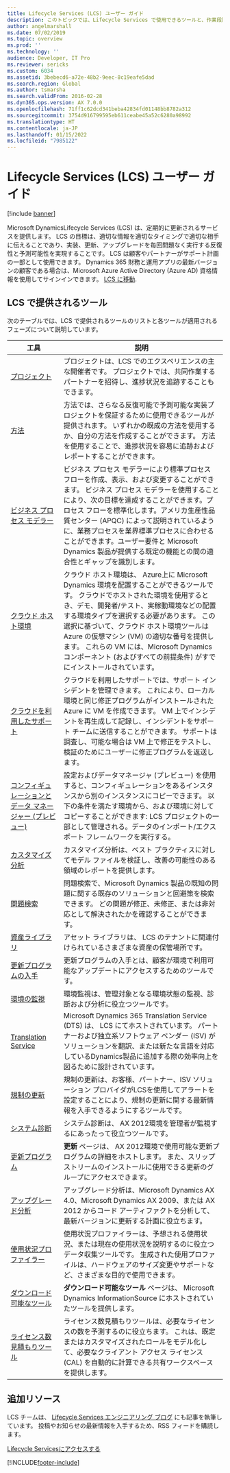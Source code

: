```yaml
---
title: Lifecycle Services (LCS) ユーザー ガイド
description: このトピックでは、Lifecycle Services で使用できるツールと、作業段階を進めていく際に使用するツールについて説明します。
author: angelmarshall
ms.date: 07/02/2019
ms.topic: overview
ms.prod: ''
ms.technology: ''
audience: Developer, IT Pro
ms.reviewer: sericks
ms.custom: 6034
ms.assetid: 3bebecd6-a72e-48b2-9eec-8c19eafe5dad
ms.search.region: Global
ms.author: tsmarsha
ms.search.validFrom: 2016-02-28
ms.dyn365.ops.version: AX 7.0.0
ms.openlocfilehash: 71ff1c62dcd341beba42834fd01148bb8782a312
ms.sourcegitcommit: 3754d916799595eb611ceabe45a52c6280a98992
ms.translationtype: HT
ms.contentlocale: ja-JP
ms.lasthandoff: 01/15/2022
ms.locfileid: "7985122"
---
```

# <a name="lifecycle-services-lcs-user-guide"></a>Lifecycle Services (LCS) ユーザー ガイド

[!include [banner](../includes/banner.md)]

Microsoft DynamicsLifecycle Services (LCS) は、定期的に更新されるサービスを提供します。 LCS の目標は、適切な情報を適切なタイミングで適切な相手に伝えることであり、実装、更新、アップグレードを毎回問題なく実行する反復性と予測可能性を実現することです。 LCS は顧客やパートナーがサポート計画の一部として使用できます。 Dynamics 365 財務と運用アプリの最新バージョンの顧客である場合は、Microsoft Azure Active Directory (Azure AD) 資格情報を使用してサインインできます。 [LCS に移動](https://lcs.dynamics.com/Logon/Index).

## <a name="tools-that-are-provided-in-lcs"></a>LCS で提供されるツール
次のテーブルでは、LCS で提供されるツールのリストと各ツールが適用されるフェーズについて説明しています。

| 工具                                     | 説明                                                                                                                                                                                                                                                                                                                                                                                                                                                                                                       |
|------------------------------------------|-------------------------------------------------------------------------------------------------------------------------------------------------------------------------------------------------------------------------------------------------------------------------------------------------------------------------------------------------------------------------------------------------------------------------------------------------------------------------------------------------------------------|
| [プロジェクト](ax-2012/projects-lcs.md)                                 | プロジェクトは、LCS でのエクスペリエンスの主な開催者です。 プロジェクトでは、共同作業するパートナーを招待し、進捗状況を追跡することもできます。                                                                                                                                                                                                                                                                                                                                                   |
| [方法](ax-2012/methodologies-lcs.md)                            | 方法では、さらなる反復可能で予測可能な実装プロジェクトを保証するために使用できるツールが提供されます。 いずれかの既成の方法を使用するか、自分の方法を作成することができます。 方法を使用することで、進捗状況を容易に追跡およびレポートすることができます。                                                                                                                                                                                                                                                                  |
| [ビジネス プロセス モデラー](ax-2012/business-process-modeler-lcs.md)                 | ビジネス プロセス モデラーにより標準プロセス フローを作成、表示、および変更することができます。 ビジネス プロセス モデラーを使用することにより、次の目標を達成することができます。プロセス フローを標準化します。アメリカ生産性品質センター (APQC) によって説明されているように、業務プロセスを業界標準プロセスに合わせることができます。ユーザー要件と Microsoft Dynamics 製品が提供する既定の機能との間の適合性とギャップを識別します。                                                                 |
| [クラウド ホスト環境](ax-2012/cloud-hosted-environments-lcs.md)                | クラウド ホスト環境は、 Azure上に Microsoft Dynamics 環境を配置することができるツールです。 クラウドでホストされた環境を使用するとき、デモ、開発者/テスト、実稼動環境などの配置する環境タイプを選択する必要があります。 この選択に基づいて、クラウド ホスト環境ツールは Azure の仮想マシン (VM) の適切な番号を提供します。 これらの VM には、Microsoft Dynamics コンポーネント (およびすべての前提条件) がすでにインストールされています。                                       |
| [クラウドを利用したサポート](cloud-powered-support-lcs.md)                    | クラウドを利用したサポートでは、サポート インシデントを管理できます。 これにより、ローカル環境と同じ修正プログラムがインストールされた Azure に VM を作成できます。 VM 上でインシデントを再生成して記録し、インシデントをサポート チームに送信することができます。 サポートは調査し、可能な場合は VM 上で修正をテストし、検証のためにユーザーに修正プログラムを返送します。                                                                                                              |
| [コンフィギュレーションとデータ マネージャー (プレビュー)](configuration-manager-lcs.md) | 設定およびデータマネージャ (プレビュー) を使用すると、コンフィギュレーションをあるインスタンスから別のインスタンスにコピーできます。 以下の条件を満たす環境から、および環境に対してコピーすることができます: LCS プロジェクトの一部として管理される。データのインポート/エクスポート フレームワークを実行する。                                                                                                                                                                                                                                               |
| [カスタマイズ分析](ax-2012/customization-analysis-lcs.md)                   | カスタマイズ分析は、ベスト プラクティスに対してモデル ファイルを検証し、改善の可能性のある領域のレポートを提供します。                                                                                                                                                                                                                                             |
| [問題検索](issue-search-lcs.md)                             | 問題検索で、Microsoft Dynamics 製品の既知の問題に関する既存のソリューションと回避策を検索できます。 どの問題が修正、未修正、または非対応として解決されたかを確認することができます。                                            |
| [資産ライブラリ](asset-library.md)                             | アセット ライブラリは、 LCS のテナントに関連付けられているさまざまな資産の保管場所です。                                                                                                                                                                      |
| [更新プログラムの入手](../migration-upgrade/download-hotfix-lcs.md)                            | 更新プログラムの入手とは、顧客が環境で利用可能なアップデートにアクセスするためのツールです。                            |
| [環境の監視](monitoring-diagnostics.md)                            | 環境監視は、管理対象となる環境状態の監視、診断および分析に役立つツールです。                                               |
| [Translation Service](translation-service-overview.md)                      | Microsoft Dynamics 365 Translation Service (DTS) は、 LCS にてホストされています。 パートナーおよび独立系ソフトウェア ベンダー (ISV) がソリューションを翻訳、または新たな言語を対応しているDynamics製品に追加する際の効率向上を図るために設計されています。                                                                  |
| [規制の更新](../lcs-solutions/regulatory-watch-communication.md)                      | 規制の更新は、お客様、パートナー、ISV ソリューション プロバイダがLCSを使用してアラートを設定することにより、規制の更新に関する最新情報を入手できるようにするツールです。                                        |
| [システム診断](ax-2012/system-diagnostics-lcs.md)                       | システム診断は、 AX 2012環境を管理者が監視するにあったって役立つツールです。                                                                                                                                                                                                                                                                                      |
| [更新プログラム](ax-2012/update-2012-r3-lcs.md)                                  | **更新** ページは、 AX 2012環境で使用可能な更新プログラムの詳細をホストします。 また、スリップストリームのインストールに使用できる更新のグループにアクセスできます。                                                                                                                                                                                                                                                                                                                               |
| [アップグレード分析](ax-2012/upgrade-analysis-lcs.md)                         | アップグレード分析は、Microsoft Dynamics AX 4.0、Microsoft Dynamics AX 2009、または AX 2012 からコード アーティファクトを分析して、最新バージョンに更新する計画に役立ちます。                                                                                                                                                                                                                                                                                                    |
| [使用状況プロファイラー](ax-2012/usage-profiler-lcs.md)                           | 使用状況プロファイラーは、予想される使用状況、または現在の使用状況を説明するのに役立つデータ収集ツールです。 生成された使用プロファイルは、ハードウェアのサイズ変更やサポートなど、さまざまな目的で使用できます。                                                                                                                                                                                                                                                                                                 |
| [ダウンロード可能なツール](ax-2012/lcs-downloadable-tools-formerly-informationsource.md)                       | **ダウンロード可能なツール** ページは、 Microsoft Dynamics InformationSource にホストされていたツールを提供します。                                      |
| [ライセンス数見積もりツール](/dynamicsax-2012/appuser-itpro/license-sizing-estimator-lcs)                 | ライセンス数見積もりツールは、必要なライセンスの数を予測するのに役立ちます。 これは、既定またはカスタマイズされたロールをモデル化して、必要なクライアント アクセス ライセンス (CAL) を自動的に計算できる共有ワークスペースを提供します。

## <a name="additional-resources"></a>追加リソース

LCS チームは、 [Lifecycle Services エンジニアリング ブログ](https://cloudblogs.microsoft.com/dynamics365/?s=lcs) にも記事を執筆しています。 投稿やお知らせの最新情報を入手するため、RSS フィードを購読します。

[Lifecycle Servicesにアクセスする](https://lcs.dynamics.com/)


[!INCLUDE[footer-include](../../../includes/footer-banner.md)]
